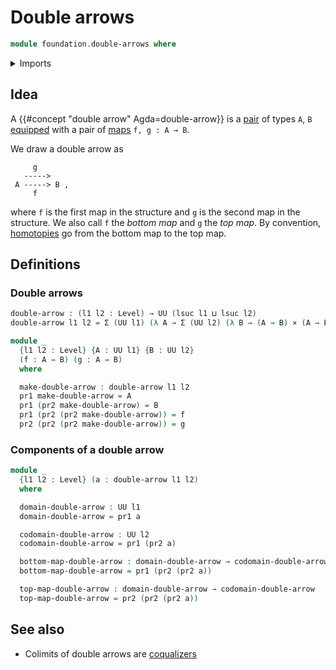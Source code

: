 # Double arrows

```agda
module foundation.double-arrows where
```

<details><summary>Imports</summary>

```agda
open import foundation.cartesian-product-types
open import foundation.dependent-pair-types
open import foundation.universe-levels
```

</details>

## Idea

A {{#concept "double arrow" Agda=double-arrow}} is a
[pair](foundation.dependent-pair-types.md) of types `A`, `B`
[equipped](foundation.structure.md) with a pair of
[maps](foundation.function-types.md) `f, g : A → B`.

We draw a double arrow as

```text
     g
   ----->
 A -----> B ,
     f
```

where `f` is the first map in the structure and `g` is the second map in the
structure. We also call `f` the _bottom map_ and `g` the _top map_. By
convention, [homotopies](foundation-core.homotopies.md) go from the bottom map
to the top map.

## Definitions

### Double arrows

```agda
double-arrow : (l1 l2 : Level) → UU (lsuc l1 ⊔ lsuc l2)
double-arrow l1 l2 = Σ (UU l1) (λ A → Σ (UU l2) (λ B → (A → B) × (A → B)))

module _
  {l1 l2 : Level} {A : UU l1} {B : UU l2}
  (f : A → B) (g : A → B)
  where

  make-double-arrow : double-arrow l1 l2
  pr1 make-double-arrow = A
  pr1 (pr2 make-double-arrow) = B
  pr1 (pr2 (pr2 make-double-arrow)) = f
  pr2 (pr2 (pr2 make-double-arrow)) = g
```

### Components of a double arrow

```agda
module _
  {l1 l2 : Level} (a : double-arrow l1 l2)
  where

  domain-double-arrow : UU l1
  domain-double-arrow = pr1 a

  codomain-double-arrow : UU l2
  codomain-double-arrow = pr1 (pr2 a)

  bottom-map-double-arrow : domain-double-arrow → codomain-double-arrow
  bottom-map-double-arrow = pr1 (pr2 (pr2 a))

  top-map-double-arrow : domain-double-arrow → codomain-double-arrow
  top-map-double-arrow = pr2 (pr2 (pr2 a))
```

## See also

- Colimits of double arrows are
  [coqualizers](synthetic-homotopy-theory.coequalizers.md)
